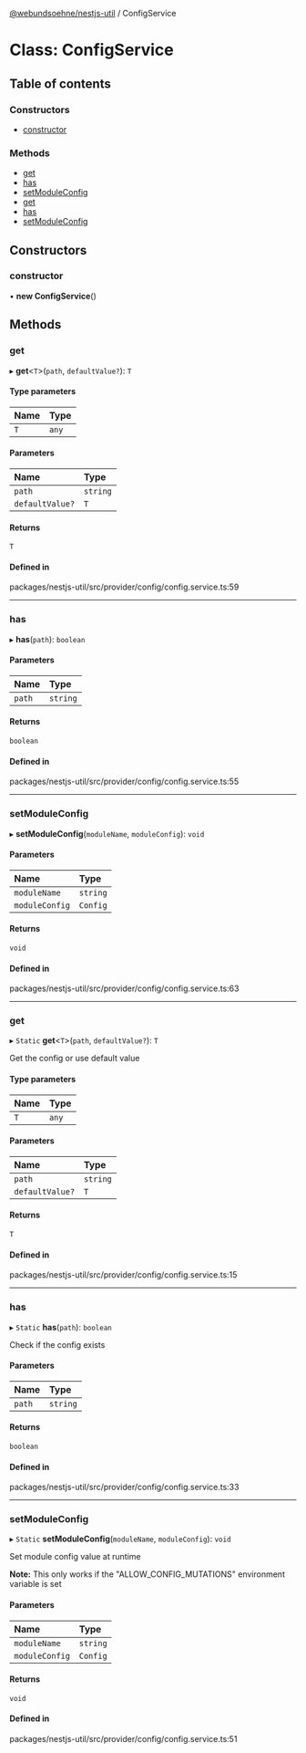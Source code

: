 [@webundsoehne/nestjs-util](../README.md) / ConfigService

# Class: ConfigService

## Table of contents

### Constructors

- [constructor](ConfigService.md#constructor)

### Methods

- [get](ConfigService.md#get)
- [has](ConfigService.md#has)
- [setModuleConfig](ConfigService.md#setmoduleconfig)
- [get](ConfigService.md#get-1)
- [has](ConfigService.md#has-1)
- [setModuleConfig](ConfigService.md#setmoduleconfig-1)

## Constructors

### constructor

• **new ConfigService**()

## Methods

### get

▸ **get**<`T`\>(`path`, `defaultValue?`): `T`

#### Type parameters

| Name | Type  |
| :--- | :---- |
| `T`  | `any` |

#### Parameters

| Name            | Type     |
| :-------------- | :------- |
| `path`          | `string` |
| `defaultValue?` | `T`      |

#### Returns

`T`

#### Defined in

packages/nestjs-util/src/provider/config/config.service.ts:59

---

### has

▸ **has**(`path`): `boolean`

#### Parameters

| Name   | Type     |
| :----- | :------- |
| `path` | `string` |

#### Returns

`boolean`

#### Defined in

packages/nestjs-util/src/provider/config/config.service.ts:55

---

### setModuleConfig

▸ **setModuleConfig**(`moduleName`, `moduleConfig`): `void`

#### Parameters

| Name           | Type     |
| :------------- | :------- |
| `moduleName`   | `string` |
| `moduleConfig` | `Config` |

#### Returns

`void`

#### Defined in

packages/nestjs-util/src/provider/config/config.service.ts:63

---

### get

▸ `Static` **get**<`T`\>(`path`, `defaultValue?`): `T`

Get the config or use default value

#### Type parameters

| Name | Type  |
| :--- | :---- |
| `T`  | `any` |

#### Parameters

| Name            | Type     |
| :-------------- | :------- |
| `path`          | `string` |
| `defaultValue?` | `T`      |

#### Returns

`T`

#### Defined in

packages/nestjs-util/src/provider/config/config.service.ts:15

---

### has

▸ `Static` **has**(`path`): `boolean`

Check if the config exists

#### Parameters

| Name   | Type     |
| :----- | :------- |
| `path` | `string` |

#### Returns

`boolean`

#### Defined in

packages/nestjs-util/src/provider/config/config.service.ts:33

---

### setModuleConfig

▸ `Static` **setModuleConfig**(`moduleName`, `moduleConfig`): `void`

Set module config value at runtime

**Note:** This only works if the "ALLOW_CONFIG_MUTATIONS" environment variable is set

#### Parameters

| Name           | Type     |
| :------------- | :------- |
| `moduleName`   | `string` |
| `moduleConfig` | `Config` |

#### Returns

`void`

#### Defined in

packages/nestjs-util/src/provider/config/config.service.ts:51
